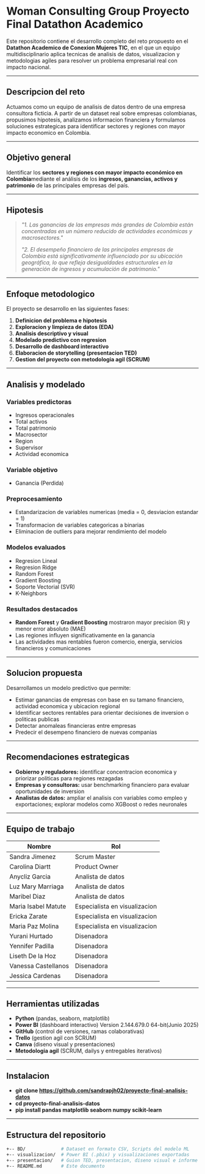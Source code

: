# Woman Consulting Group  Proyecto Final Datathon Academico

Este repositorio contiene el desarrollo completo del reto propuesto en el **Datathon Academico de Conexion Mujeres TIC**, en el que un equipo multidisciplinario aplica tecnicas de analisis de datos, visualizacion y metodologias agiles para resolver un problema empresarial real con impacto nacional.

---

## Descripcion del reto

Actuamos como un equipo de analisis de datos dentro de una empresa consultora ficticia. A partir de un dataset real sobre empresas colombianas, propusimos hipotesis, analizamos informacion financiera y formulamos soluciones estrategicas para identificar sectores y regiones con mayor impacto economico en Colombia.

---

## Objetivo general

Identificar los **sectores y regiones con mayor impacto económico en Colombia**mediante el análisis de los **ingresos, ganancias, activos y patrimonio** de las principales empresas del país.

---

##  Hipotesis

> *"1. Las ganancias de las empresas más grandes de Colombia están concentradas en un número reducido de actividades económicas y macrosectores."*
> 
> *"2. El desempeño financiero de las principales empresas de Colombia está significativamente influenciado por su ubicación geográfica, lo que refleja desigualdades estructurales en la generación de ingresos y acumulación de patrimonio."*

---

##  Enfoque metodologico

El proyecto se desarrollo en las siguientes fases:

1. **Definicion del problema e hipotesis**
2. **Exploracion y limpieza de datos (EDA)**
3. **Analisis descriptivo y visual**
4. **Modelado predictivo con regresion**
5. **Desarrollo de dashboard interactivo**
6. **Elaboracion de storytelling (presentacion TED)**
7. **Gestion del proyecto con metodologia agil (SCRUM)**

---

##  Analisis y modelado

### Variables predictoras
- Ingresos operacionales
- Total activos
- Total patrimonio
- Macrosector
- Region
- Supervisor
- Actividad economica

### Variable objetivo
- Ganancia (Perdida)

### Preprocesamiento
- Estandarizacion de variables numericas (media = 0, desviacion estandar = 1)
- Transformacion de variables categoricas a binarias
- Eliminacion de outliers para mejorar rendimiento del modelo

### Modelos evaluados
- Regresion Lineal
- Regresion Ridge
- Random Forest
- Gradient Boosting
- Soporte Vectorial (SVR)
- K-Neighbors

### Resultados destacados
- **Random Forest** y **Gradient Boosting** mostraron mayor precision (R) y menor error absoluto (MAE)
- Las regiones influyen significativamente en la ganancia 
- Las actividades mas rentables fueron comercio, energia, servicios financieros y comunicaciones

---

##  Solucion propuesta

Desarrollamos un modelo predictivo que permite:

- Estimar ganancias de empresas con base en su tamano financiero, actividad economica y ubicacion regional
- Identificar sectores rentables para orientar decisiones de inversion o politicas publicas
- Detectar anomaleas financieras entre empresas
- Predecir el desempeno financiero de nuevas companias

---

##  Recomendaciones estrategicas

- **Gobierno y reguladores:** identificar concentracion economica y priorizar politicas para regiones rezagadas
- **Empresas y consultoras:** usar benchmarking financiero para evaluar oportunidades de inversion
- **Analistas de datos:** ampliar el analisis con variables como empleo y exportaciones; explorar modelos como XGBoost o redes neuronales

---

##  Equipo de trabajo

| Nombre                  | Rol                                    |
|-------------------------|----------------------------------------|
| Sandra Jimenez          | Scrum Master                           |
| Carolina Diartt         | Product Owner                          |
| Anycliz Garcia          | Analista de datos                      |
| Luz Mary Marriaga       | Analista de datos                      |
| Maribel Diaz            | Analista de datos                      |
| Maria Isabel Matute     | Especialista en visualizacion          |
| Ericka Zarate           | Especialista en visualizacion          |
| Maria Paz Molina        | Especialista en visualizacion          |
| Yurani Hurtado          | Disenadora                             |
| Yennifer Padilla        | Disenadora                             |
| Liseth De la Hoz        | Disenadora                             |
| Vanessa Castellanos     | Disenadora                             |
| Jessica Cardenas        | Disenadora                             |

---

##  Herramientas utilizadas

- **Python** (pandas, seaborn, matplotlib)
- **Power BI** (dashboard interactivo) Version 2.144.679.0 64-bit(Junio 2025)
- **GitHub** (control de versiones, ramas colaborativas)
- **Trello** (gestion agil con SCRUM)
- **Canva** (diseno visual y presentaciones)
- **Metodologia agil** (SCRUM, dailys y entregables iterativos)

---

##  Instalacion
- **git clone https://github.com/sandrapjh02/proyecto-final-analisis-datos**
- **cd proyecto-final-analisis-datos**
- **pip install pandas matplotlib seaborn numpy scikit-learn**

 
---

##  Estructura del repositorio

```bash
+-- BD/             # Dataset en formato CSV, Scripts del modelo ML
+-- visualizacion/  # Power BI (.pbix) y visualizaciones exportadas
+-- presentacion/   # Guion TED, presentacion, diseno visual e informe tecnico.
+-- README.md       # Este documento
